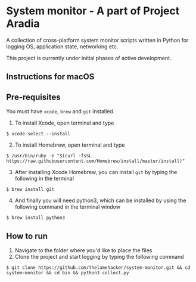 # System monitor - A part of Project Aradia
A collection of cross-platform system monitor scripts written in Python for logging OS, application state, networking etc.

This project is currently under initial phases of active development.

## Instructions for macOS

## Pre-requisites

You must have `xcode`, `brew` and `git` installed. 

1. To install Xcode, open terminal and type

`$ xcode-select --install`

2. To install Homebrew, open terminal and type

`$ /usr/bin/ruby -e "$(curl -fsSL https://raw.githubusercontent.com/Homebrew/install/master/install)"`

3. After installing Xcode Homebrew, you can install `git` by typing the following in the terminal

`$ brew install git`

4. And finally you will need python3, which can be installed by using the following command in the terminal window

`$ brew install python3`

## How to run

1. Navigate to the folder where you'd like to place the files
2. Clone the project and start logging by typing the following command

`$ git clone https://github.com/thelamehacker/system-monitor.git && cd system-monitor && cd bin && python3 collect.py`